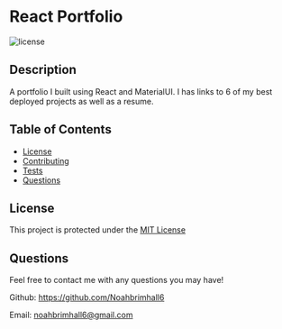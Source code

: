 # React Portfolio

  ![license](https://img.shields.io/static/v1?label=license&message=MIT&color=informational)

  ## Description
  
  A portfolio I built using React and MaterialUI.  I has links to 6 of my best deployed projects as well as a resume.
  
  ## Table of Contents

  - [License](#license)
  - [Contributing](#contributing)
  - [Tests](#tests)
  - [Questions](#questions)
  

  <add screenshots here>
  
  ## License
  
  This project is protected under the [MIT License](https://choosealicense.com/licenses/mit/)
  
  ## Questions
  
  Feel free to contact me with any questions you may have!

  Github: https://github.com/Noahbrimhall6

  Email: noahbrimhall6@gmail.com